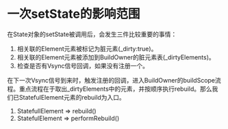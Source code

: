 # 一次setState的影响范围
在State对象的setState被调用后，会发生三件比较重要的事情：
1. 相关联的Element元素被标记为脏元素(_dirty:true)。
2. 相关联的Element元素被添加到BuildOwner的脏元素表(_dirtyElements)。
3. 检查是否有Vsync信号回调，如果没有注册一个。

在下一次Vsync信号到来时，触发注册的回调，进入BuildOwner的buildScope流程。重点流程在于取出_dirtyElements中的元素，并按顺序执行rebuild。那么我们已StatefulElement元素的rebuild为入口。

1. StatefullElement => rebuild()
2. StatefulElement => performRebuild()
